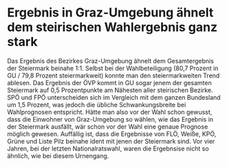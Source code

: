# Ergebnis in Graz-Umgebung ähnelt dem steirischen Wahlergebnis ganz stark

Das Ergebnis des Bezirkes Graz-Umgebung ähnelt dem Gesamtergebnis der Steiermark beinahe 1:1. Selbst bei der Wahlbeteiligung (80,7 Prozent in GU / 79,8 Prozent steiermarkweit) konnte man den steiermarkweiten Trend ablesen. Das Ergebnis der ÖVP kommt in GU sogar jenem der gesamten Steiermark auf 0,5 Prozentpunkte am Nähesten aller steirischen Bezirke. SPÖ und FPÖ unterscheiden sich im Vergleich mit dem ganzen Bundesland um 1,5 Prozent, was jedoch die übliche Schwankungsbreite bei Wahlprognosen entspricht. Hätte man also vor der Wahl schon gewusst, dass die Einwohner von Graz-Umgebung so wählen, wie das Ergebnis in der Steiermark ausfällt, wär schon vor der Wahl eine genaue Prognose möglich gewesen. 
Auffällig ist, dass die Ergebnisse von FLÖ, Weiße, KPÖ, Grüne und Liste Pilz beinahe ident mit jenen der Steiermark sind. Vor vier Jahren, bei der letzten Nationalratswahl, waren die Ergebnsise nicht so ähnlich, wie bei diesem Urnengang. 